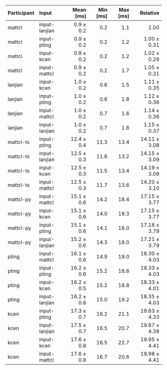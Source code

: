 | Participant | Input | Mean [ms] | Min [ms] | Max [ms] | Relative |
|:---|:---|---:|---:|---:|---:|
| mattcl | input-lanjian | 0.9 ± 0.2 | 0.2 | 1.1 | 1.00 |
| mattcl | input-pting | 0.9 ± 0.2 | 0.2 | 1.2 | 1.00 ± 0.31 |
| mattcl | input-kcen | 0.9 ± 0.2 | 0.2 | 1.2 | 1.02 ± 0.29 |
| mattcl | input-mattcl | 0.9 ± 0.2 | 0.2 | 1.7 | 1.05 ± 0.31 |
| lanjian | input-kcen | 1.0 ± 0.2 | 0.6 | 1.5 | 1.11 ± 0.35 |
| lanjian | input-pting | 1.0 ± 0.2 | 0.6 | 1.8 | 1.12 ± 0.36 |
| lanjian | input-mattcl | 1.0 ± 0.2 | 0.7 | 1.6 | 1.14 ± 0.36 |
| lanjian | input-lanjian | 1.0 ± 0.2 | 0.7 | 1.8 | 1.15 ± 0.37 |
| mattcl-ts | input-pting | 12.4 ± 0.4 | 11.3 | 13.4 | 14.11 ± 3.08 |
| mattcl-ts | input-lanjian | 12.5 ± 0.3 | 11.6 | 13.2 | 14.15 ± 3.09 |
| mattcl-ts | input-kcen | 12.5 ± 0.3 | 11.5 | 13.4 | 14.19 ± 3.09 |
| mattcl-ts | input-mattcl | 12.5 ± 0.3 | 11.7 | 13.6 | 14.20 ± 3.10 |
| mattcl-py | input-mattcl | 15.1 ± 0.6 | 14.2 | 18.4 | 17.15 ± 3.77 |
| mattcl-py | input-kcen | 15.1 ± 0.6 | 14.0 | 18.3 | 17.15 ± 3.77 |
| mattcl-py | input-pting | 15.1 ± 0.6 | 14.1 | 18.0 | 17.18 ± 3.79 |
| mattcl-py | input-lanjian | 15.2 ± 0.6 | 14.3 | 18.0 | 17.21 ± 3.79 |
| pting | input-mattcl | 16.1 ± 0.6 | 14.9 | 19.0 | 18.30 ± 4.03 |
| pting | input-pting | 16.2 ± 0.6 | 15.2 | 18.8 | 18.33 ± 4.03 |
| pting | input-kcen | 16.2 ± 0.5 | 15.2 | 18.8 | 18.33 ± 4.01 |
| pting | input-lanjian | 16.2 ± 0.6 | 15.0 | 19.2 | 18.35 ± 4.03 |
| kcen | input-pting | 17.3 ± 0.7 | 16.2 | 21.1 | 19.63 ± 4.33 |
| kcen | input-lanjian | 17.5 ± 0.7 | 16.5 | 20.7 | 19.87 ± 4.38 |
| kcen | input-kcen | 17.6 ± 0.8 | 16.5 | 22.7 | 19.95 ± 4.41 |
| kcen | input-mattcl | 17.6 ± 0.8 | 16.7 | 20.6 | 19.98 ± 4.41 |
